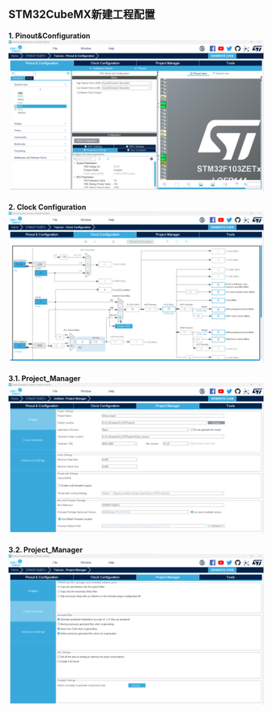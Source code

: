## STM32CubeMX新建工程配置

#### 1. Pinout&Configuration![1_STM32CubeMX_Pinout&Configuration](https://raw.githubusercontent.com/undefined-0/image-store/main/PicGo/202310211941505.png)
#### 2. Clock Configuration![2_STM32CubeMX_Clock_Configuration](https://raw.githubusercontent.com/undefined-0/image-store/main/PicGo/202310211941508.png)
####   3.1. Project_Manager![3.1_STM32CubeMX_Project_Manager](https://raw.githubusercontent.com/undefined-0/image-store/main/PicGo/202310211941509.png)
####    3.2. Project_Manager![3.2_STM32CubeMX_Project_Manager](https://raw.githubusercontent.com/undefined-0/image-store/main/PicGo/202310211941510.png)
